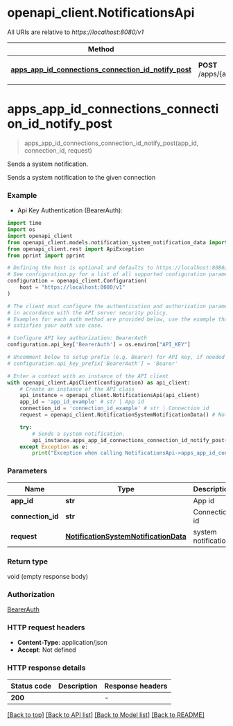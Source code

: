 # openapi_client.NotificationsApi

All URIs are relative to *https://localhost:8080/v1*

Method | HTTP request | Description
------------- | ------------- | -------------
[**apps_app_id_connections_connection_id_notify_post**](NotificationsApi.md#apps_app_id_connections_connection_id_notify_post) | **POST** /apps/{app_id}/connections/{connection_id}/notify | Sends a system notification.


# **apps_app_id_connections_connection_id_notify_post**
> apps_app_id_connections_connection_id_notify_post(app_id, connection_id, request)

Sends a system notification.

Sends a system notification to the given connection

### Example

* Api Key Authentication (BearerAuth):
```python
import time
import os
import openapi_client
from openapi_client.models.notification_system_notification_data import NotificationSystemNotificationData
from openapi_client.rest import ApiException
from pprint import pprint

# Defining the host is optional and defaults to https://localhost:8080/v1
# See configuration.py for a list of all supported configuration parameters.
configuration = openapi_client.Configuration(
    host = "https://localhost:8080/v1"
)

# The client must configure the authentication and authorization parameters
# in accordance with the API server security policy.
# Examples for each auth method are provided below, use the example that
# satisfies your auth use case.

# Configure API key authorization: BearerAuth
configuration.api_key['BearerAuth'] = os.environ["API_KEY"]

# Uncomment below to setup prefix (e.g. Bearer) for API key, if needed
# configuration.api_key_prefix['BearerAuth'] = 'Bearer'

# Enter a context with an instance of the API client
with openapi_client.ApiClient(configuration) as api_client:
    # Create an instance of the API class
    api_instance = openapi_client.NotificationsApi(api_client)
    app_id = 'app_id_example' # str | App id
    connection_id = 'connection_id_example' # str | Connection id
    request = openapi_client.NotificationSystemNotificationData() # NotificationSystemNotificationData | system notification

    try:
        # Sends a system notification.
        api_instance.apps_app_id_connections_connection_id_notify_post(app_id, connection_id, request)
    except Exception as e:
        print("Exception when calling NotificationsApi->apps_app_id_connections_connection_id_notify_post: %s\n" % e)
```



### Parameters

Name | Type | Description  | Notes
------------- | ------------- | ------------- | -------------
 **app_id** | **str**| App id | 
 **connection_id** | **str**| Connection id | 
 **request** | [**NotificationSystemNotificationData**](NotificationSystemNotificationData.md)| system notification | 

### Return type

void (empty response body)

### Authorization

[BearerAuth](../README.md#BearerAuth)

### HTTP request headers

 - **Content-Type**: application/json
 - **Accept**: Not defined

### HTTP response details
| Status code | Description | Response headers |
|-------------|-------------|------------------|
**200** |  |  -  |

[[Back to top]](#) [[Back to API list]](../README.md#documentation-for-api-endpoints) [[Back to Model list]](../README.md#documentation-for-models) [[Back to README]](../README.md)

